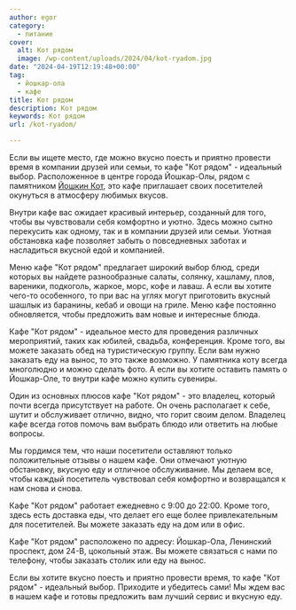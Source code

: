 ```yaml
---
author: egor
category:
  - питание
cover:
  alt: Кот рядом
  image: /wp-content/uploads/2024/04/kot-ryadom.jpg
date: "2024-04-19T12:19:48+00:00"
tag:
  - йошкар-ола
  - кафе
title: Кот рядом
description: Кот рядом
keywords: Кот рядом
url: /kot-ryadom/

---
```

Если вы ищете место, где можно вкусно поесть и приятно провести время в компании друзей или семьи, то кафе "Кот рядом" \- идеальный выбор. Расположенное в центре города Йошкар-Олы, рядом с памятником [Йошкин Кот](/joshkin_kot/), это кафе приглашает своих посетителей окунуться в атмосферу любимых вкусов.

Внутри кафе вас ожидает красивый интерьер, созданный для того, чтобы вы чувствовали себя комфортно и уютно. Здесь можно сытно перекусить как одному, так и в компании друзей или семьи. Уютная обстановка кафе позволяет забыть о повседневных заботах и насладиться вкусной едой и компанией.

Меню кафе "Кот рядом" предлагает широкий выбор блюд, среди которых вы найдете разнообразные салаты, солянку, хашламу, плов, вареники, подкоголь, жаркое, морс, кофе и лаваш. А если вы хотите чего\-то особенного, то при вас на углях могут приготовить вкусный шашлык из баранины, кебаб и овощи на гриле. Меню кафе постоянно обновляется, чтобы предложить вам новые и интересные блюда.

Кафе "Кот рядом" \- идеальное место для проведения различных мероприятий, таких как юбилей, свадьба, конференция. Кроме того, вы можете заказать обед на туристическую группу. Если вам нужно заказать еду на вынос, то это также возможно. У памятника коту всегда многолюдно и можно сделать фото. А если вы хотите оставить память о Йошкар\-Оле, то внутри кафе можно купить сувениры.

Один из основных плюсов кафе "Кот рядом" \- это владелец, который почти всегда присутствует на работе. Он очень располагает к себе, шутит и обслуживает отлично, видно, что горит своим делом. Владелец кафе всегда готов помочь вам выбрать блюдо или ответить на любые вопросы.

Мы гордимся тем, что наши посетители оставляют только положительные отзывы о нашем кафе. Они отмечают уютную обстановку, вкусную еду и отличное обслуживание. Мы делаем все, чтобы каждый посетитель чувствовал себя комфортно и возвращался к нам снова и снова.

Кафе "Кот рядом" работает ежедневно с 9:00 до 22:00. Кроме того, здесь есть доставка еды, что делает его еще более привлекательным для посетителей. Вы можете заказать еду на дом или в офис.

Кафе "Кот рядом" расположено по адресу: Йошкар-Ола, Ленинский проспект, дом 24-В, цокольный этаж. Вы можете связаться с нами по телефону, чтобы заказать столик или еду на вынос.

Если вы хотите вкусно поесть и приятно провести время, то кафе "Кот рядом" \- идеальный выбор. Приходите и убедитесь сами! Мы ждем вас в нашем кафе и готовы предложить вам лучший сервис и вкусную еду.
